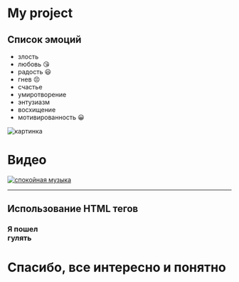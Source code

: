 # My project
## Список эмоций
* злость
* любовь :kissing_heart:
* радость :smiley:
* гнев :persevere:
* счастье
* умиротворение
* энтузиазм
* восхищение
* мотивированность :grinning:


![картинка](https://berez.org/uploads/posts/2020-03/1584418352_s1200.jpg)

# Видео
[![спокойная музыка](https://www.shkolazhizni.ru/img/content/i187/187867_or.jpg)](https://www.youtube.com/watch?v=S7U8ExhCK50)

---
## Использование HTML тегов
### **Я пошел <br> гулять**

# Спасибо, все интересно и понятно
